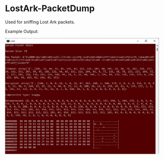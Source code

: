 # LostArk-PacketDump
Used for sniffing Lost Ark packets.


Example Output:

![alt text](example.png)
